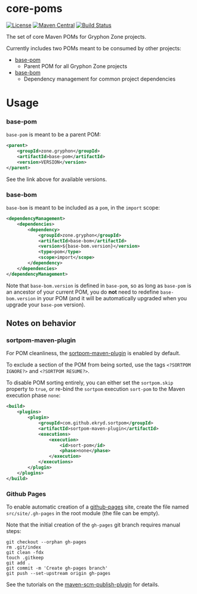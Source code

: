 # core-poms

[![License][license_badge]][license_url]
[![Maven Central][central_badge]][central_link]
[![Build Status][build_badge]][build_link]

[build_badge]: https://jenkins.gryphon.zone/buildStatus/icon?job=gryphon-zone%2Fcore-poms%2Fmaster
[build_link]: https://jenkins.gryphon.zone/job/gryphon-zone/job/core-poms/job/master/

[central_badge]: https://img.shields.io/maven-central/v/zone.gryphon/core-poms?color=blue
[central_link]: https://search.maven.org/search?q=g:%22zone.gryphon%22%20AND%20a:%22core-poms%22

[license_badge]: https://img.shields.io/github/license/gryphon-zone/core-poms
[license_url]: http://www.apache.org/licenses/LICENSE-2.0

The set of core Maven POMs for Gryphon Zone projects.

Currently includes two POMs meant to be consumed by other projects:
* [base-pom](https://search.maven.org/search?q=g:zone.gryphon%20AND%20a:base-pom&core=gav)
    * Parent POM for all Gryphon Zone projects
* [base-bom](https://search.maven.org/search?q=g:zone.gryphon%20AND%20a:base-bom&core=gav)
    * Dependency management for common project dependencies

# Usage

### base-pom

`base-pom` is meant to be a parent POM:
```xml
<parent>
    <groupId>zone.gryphon</groupId>
    <artifactId>base-pom</artifactId>
    <version>VERSION</version>
</parent>
```
See the link above for available versions.

### base-bom
`base-bom` is meant to be included as a `pom`, in the `import` scope:
```xml
<dependencyManagement>
    <dependencies>
        <dependency>
            <groupId>zone.gryphon</groupId>
            <artifactId>base-bom</artifactId>
            <version>${base-bom.version}</version>
            <type>pom</type>
            <scope>import</scope>
        </dependency>
    </dependencies>
</dependencyManagement>
```
Note that `base-bom.version` is defined in `base-pom`, so as long as `base-pom` is an ancestor of your current POM,
you do **not** need to redefine `base-bom.version` in your POM
(and it will be automatically upgraded when you upgrade your `base-pom` version).

## Notes on behavior

### sortpom-maven-plugin

For POM cleanliness, the [sortpom-maven-plugin](https://github.com/Ekryd/sortpom) is enabled by default.

To exclude a section of the POM from being sorted, use the tags `<?SORTPOM IGNORE?>` and `<?SORTPOM RESUME?>`.

To disable POM sorting entirely, you can either set the `sortpom.skip` property to `true`,
or re-bind the `sortpom` execution `sort-pom` to the Maven execution phase `none`:
```xml
<build>
    <plugins>
        <plugin>
            <groupId>com.github.ekryd.sortpom</groupId>
            <artifactId>sortpom-maven-plugin</artifactId>
            <executions>
                <execution>
                    <id>sort-pom</id>
                    <phase>none</phase>
                </execution>
            </executions>
        </plugin>
    </plugins>
</build>
```

### Github Pages
To enable automatic creation of a [github-pages](https://pages.github.com/) site,
create the file named `src/site/.gh-pages` in the root module (the file can be empty).

Note that the initial creation of the `gh-pages` git branch requires manual steps:
```shell script
git checkout --orphan gh-pages
rm .git/index
git clean -fdx
touch .gitkeep
git add .
git commit -m 'Create gh-pages branch'
git push --set-upstream origin gh-pages
```

See the tutorials on the 
[maven-scm-publish-plugin](https://maven.apache.org/plugins/maven-scm-publish-plugin/various-tips.html)
for details.